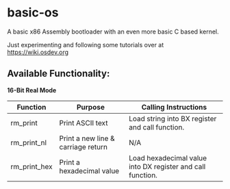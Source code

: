# basic-os

A basic x86 Assembly bootloader with an even more basic C based kernel.

Just experimenting and following some tutorials over at https://wiki.osdev.org

## Available Functionality:

**16-Bit Real Mode**

| Function | Purpose | Calling Instructions |
| - | - | - |
| rm_print | Print ASCII text | Load string into BX register and call function. |
| rm_print_nl | Print a new line & carriage return | N/A |
| rm_print_hex| Print a hexadecimal value | Load hexadecimal value into DX register and call function. |
